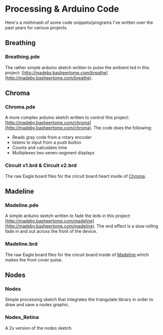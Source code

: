 Processing & Arduino Code
=========================

Here's a mishmash of some code snippets/programs I've written over the past years for various projects.

Breathing
---------

### Breathing.pde

The rather simple arduino sketch written to pulse the ambient led in this project: [http://madeby.basheertome.com/breathe](http://madeby.basheertome.com/breathe).

Chroma
------

### Chroma.pde

A more complex arduino sketch written to control this project: [http://madeby.basheertome.com/chroma](http://madeby.basheertome.com/chroma). The code does the following:
* Reads gray code from a rotary encoder
* listens to input from a push button
* Counts and calculates time
* Multiplexes two seven-segment displays

### Circuit v1.brd & Circuit v2.brd

The raw Eagle board files for the circuit board heart inside of [Chroma](http://madeby.basheertome.com/chroma).

Madeline
------

### Madeline.pde

A simple arduino sketch written to fade the leds in this project: [http://madeby.basheertome.com/madeline](http://madeby.basheertome.com/madeline). The end effect is a slow rolling fade in and out across the front of the device.

### Madeline.brd

The raw Eagle board files for the circuit board inside of [Madeline](http://madeby.basheertome.com/madeline) which makes the front cover pulse.

Nodes
------

### Nodes

Simple processing sketch that integrates the triangulate library in order to draw and save a nodes graphic.

### Nodes_Retina

A 2x version of the nodes sketch.
